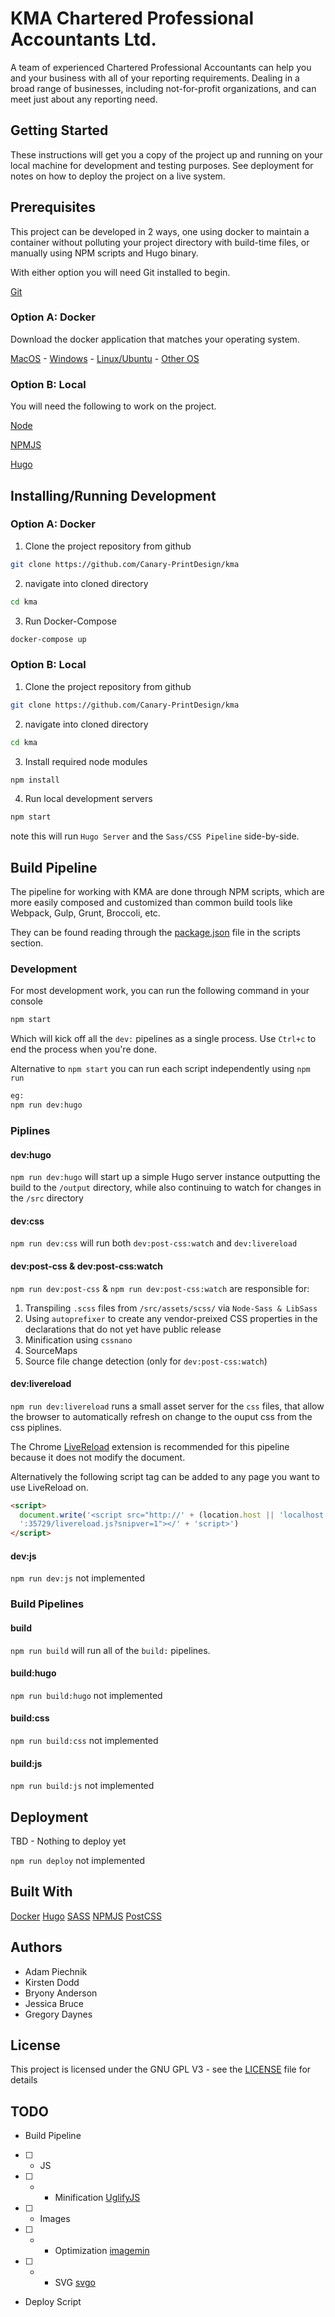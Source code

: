 KMA Chartered Professional Accountants Ltd.
===========================================

A team of experienced Chartered Professional Accountants can help you and your business with all of your reporting requirements. Dealing in a broad range of businesses, including not-for-profit organizations, and can meet just about any reporting need.

## Getting Started

These instructions will get you a copy of the project up and running on your local machine for development and testing purposes. See deployment for notes on how to deploy the project on a live system.

## Prerequisites

This project can be developed in 2 ways, one using docker to maintain a container without polluting your project directory with build-time files, or manually using NPM scripts and Hugo binary.

With either option you will need Git installed to begin.

[Git](https://git-scm.org)

### Option A: Docker

Download the docker application that matches your operating system.

[MacOS](https://store.docker.com/editions/community/docker-ce-desktop-mac) -
[Windows](https://store.docker.com/editions/community/docker-ce-desktop-windows) -
[Linux/Ubuntu](https://store.docker.com/editions/community/docker-ce-server-ubuntu) -
[Other OS](https://store.docker.com/search?offering=community&type=edition)

### Option B: Local

You will need the following to work on the project.

[Node](https://nodejs.org)

[NPMJS](https://npmjs.org)

[Hugo](https://gohugo.io)

## Installing/Running Development

### Option A: Docker

1. Clone the project repository from github

```sh
git clone https://github.com/Canary-PrintDesign/kma
```

2. navigate into cloned directory

```sh
cd kma
```

3. Run Docker-Compose

```sh
docker-compose up
```

### Option B: Local

1. Clone the project repository from github

```sh
git clone https://github.com/Canary-PrintDesign/kma
```

2. navigate into cloned directory

```sh
cd kma
```

3. Install required node modules

```sh
npm install
```

4. Run local development servers

```sh
npm start
```

note this will run `Hugo Server` and the `Sass/CSS Pipeline` side-by-side.

## Build Pipeline

The pipeline for working with KMA are done through NPM scripts, which are more easily composed and customized than common build tools like Webpack, Gulp, Grunt, Broccoli, etc.

They can be found reading through the [package.json](package.json) file in the scripts section.

### Development

For most development work, you can run the following command in your console

```sh
npm start
```

Which will kick off all the `dev:` pipelines as a single process. Use `Ctrl+c` to end the process when you're done.

Alternative to `npm start` you can run each script independently using `npm run`

```sh
eg:
npm run dev:hugo
```

### Piplines

#### dev:hugo

`npm run dev:hugo` will start up a simple Hugo server instance outputting the build to the `/output` directory, while also continuing to watch for changes in the `/src` directory

#### dev:css

`npm run dev:css` will run both `dev:post-css:watch` and `dev:livereload`

#### dev:post-css & dev:post-css:watch

`npm run dev:post-css` & `npm run dev:post-css:watch` are responsible for:

1. Transpiling `.scss` files from `/src/assets/scss/` via `Node-Sass & LibSass`
2. Using `autoprefixer` to create any vendor-preixed CSS properties in the declarations that do not yet have public release
3. Minification using `cssnano`
4. SourceMaps
5. Source file change detection (only for `dev:post-css:watch`)

#### dev:livereload

`npm run dev:livereload` runs a small asset server for the `css` files, that allow the browser to automatically refresh on change to the ouput css from the css piplines.

The Chrome [LiveReload](https://chrome.google.com/webstore/detail/livereload/jnihajbhpnppcggbcgedagnkighmdlei?hl=en) extension is recommended for this pipeline because it does not modify the document.

Alternatively the following script tag can be added to any page you want to use LiveReload on.

```html
<script>
  document.write('<script src="http://' + (location.host || 'localhost').split(':')[0] +
  ':35729/livereload.js?snipver=1"></' + 'script>')
</script>
```

#### dev:js

`npm run dev:js` not implemented

### Build Pipelines

#### build

`npm run build` will run all of the `build:` pipelines.

#### build:hugo

`npm run build:hugo` not implemented

#### build:css

`npm run build:css` not implemented

#### build:js

`npm run build:js` not implemented

## Deployment

TBD - Nothing to deploy yet

`npm run deploy` not implemented

## Built With

[Docker](https://docker.com)
[Hugo](https://gohugo.io)
[SASS](https://sass-lang.com)
[NPMJS](https://npmjs.com)
[PostCSS](https://github.com/postcss/postcss)

## Authors

- Adam Piechnik
- Kirsten Dodd
- Bryony Anderson
- Jessica Bruce
- Gregory Daynes

## License

This project is licensed under the GNU GPL V3 - see the [LICENSE](LICENSE) file for details

## TODO

- Build Pipeline
- [ ] - JS
- [ ] - - Minification [UglifyJS](https://github.com/mishoo/UglifyJS2)
- [ ] - Images
- [ ] - - Optimization [imagemin](https://github.com/imagemin/imagemin-cli)
- [ ] - - SVG [svgo](https://www.npmjs.com/package/svgo)
- Deploy Script
